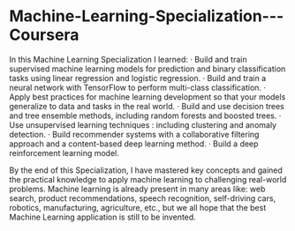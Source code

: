 # Machine-Learning-Specialization---Coursera

In this Machine Learning Specialization I learned:
·     Build and train supervised machine learning models for prediction and binary classification tasks using linear regression and logistic regression.
·     Build and train a neural network with TensorFlow to perform multi-class classification.
·     Apply best practices for machine learning development so that your models generalize to data and tasks in the real world.
·     Build and use decision trees and tree ensemble methods, including random forests and boosted trees.
·     Use unsupervised learning techniques : including clustering and anomaly detection.
·     Build recommender systems with a collaborative filtering approach and a content-based deep learning method.
·     Build a deep reinforcement learning model.

By the end of this Specialization, I have mastered key concepts and gained the practical knowledge to apply machine learning to challenging real-world problems.
Machine learning is already present in many areas like: web search, product recommendations, speech recognition, self-driving cars, robotics, manufacturing, agriculture, etc., but we all hope that the best Machine Learning application is still to be invented.
